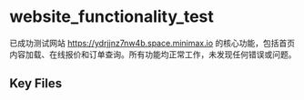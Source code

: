 # website_functionality_test

已成功测试网站 https://ydrjjnz7nw4b.space.minimax.io 的核心功能，包括首页内容加载、在线报价和订单查询。所有功能均正常工作，未发现任何错误或问题。

## Key Files

